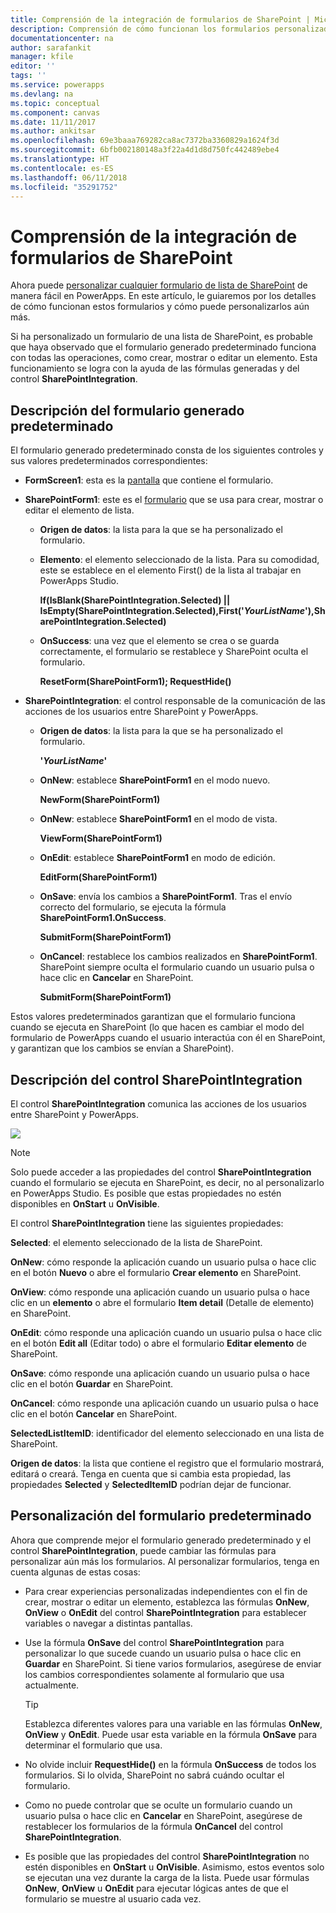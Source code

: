 ```yaml
---
title: Comprensión de la integración de formularios de SharePoint | Microsoft Docs
description: Comprensión de cómo funcionan los formularios personalizados con SharePoint
documentationcenter: na
author: sarafankit
manager: kfile
editor: ''
tags: ''
ms.service: powerapps
ms.devlang: na
ms.topic: conceptual
ms.component: canvas
ms.date: 11/11/2017
ms.author: ankitsar
ms.openlocfilehash: 69e3baaa769282ca8ac7372ba3360829a1624f3d
ms.sourcegitcommit: 6bfb002180148a3f22a4d1d8d750fc442489ebe4
ms.translationtype: HT
ms.contentlocale: es-ES
ms.lasthandoff: 06/11/2018
ms.locfileid: "35291752"
---
```

# <a name="understand-sharepoint-forms-integration"></a>Comprensión de la integración de formularios de SharePoint
Ahora puede [personalizar cualquier formulario de lista de SharePoint](customize-list-form.md) de manera fácil en PowerApps. En este artículo, le guiaremos por los detalles de cómo funcionan estos formularios y cómo puede personalizarlos aún más.

Si ha personalizado un formulario de una lista de SharePoint, es probable que haya observado que el formulario generado predeterminado funciona con todas las operaciones, como crear, mostrar o editar un elemento. Esta funcionamiento se logra con la ayuda de las fórmulas generadas y del control **SharePointIntegration**.

## <a name="understand-the-default-generated-form"></a>Descripción del formulario generado predeterminado

El formulario generado predeterminado consta de los siguientes controles y sus valores predeterminados correspondientes:

* **FormScreen1**: esta es la [pantalla](controls/control-screen.md) que contiene el formulario.

* **SharePointForm1**: este es el [formulario](working-with-forms.md) que se usa para crear, mostrar o editar el elemento de lista.

    * **Origen de datos**: la lista para la que se ha personalizado el formulario.

    * **Elemento**: el elemento seleccionado de la lista. Para su comodidad, este se establece en el elemento First() de la lista al trabajar en PowerApps Studio.

        **If(IsBlank(SharePointIntegration.Selected) || IsEmpty(SharePointIntegration.Selected),First('*YourListName*'),SharePointIntegration.Selected)**

    * **OnSuccess**: una vez que el elemento se crea o se guarda correctamente, el formulario se restablece y SharePoint oculta el formulario.

        **ResetForm(SharePointForm1); RequestHide()**

* **SharePointIntegration**: el control responsable de la comunicación de las acciones de los usuarios entre SharePoint y PowerApps.

    * **Origen de datos**: la lista para la que se ha personalizado el formulario.

        **'*YourListName*'**

    * **OnNew**: establece **SharePointForm1** en el modo nuevo.

        **NewForm(SharePointForm1)**

    * **OnNew**: establece **SharePointForm1** en el modo de vista.

        **ViewForm(SharePointForm1)**

    * **OnEdit**: establece **SharePointForm1** en modo de edición.

        **EditForm(SharePointForm1)**

    * **OnSave**: envía los cambios a **SharePointForm1**. Tras el envío correcto del formulario, se ejecuta la fórmula **SharePointForm1.OnSuccess**.

        **SubmitForm(SharePointForm1)**

    * **OnCancel**: restablece los cambios realizados en **SharePointForm1**. SharePoint siempre oculta el formulario cuando un usuario pulsa o hace clic en **Cancelar** en SharePoint.

        **SubmitForm(SharePointForm1)**

Estos valores predeterminados garantizan que el formulario funciona cuando se ejecuta en SharePoint (lo que hacen es cambiar el modo del formulario de PowerApps cuando el usuario interactúa con él en SharePoint, y garantizan que los cambios se envían a SharePoint).

## <a name="understand-the-sharepointintegration-control"></a>Descripción del control SharePointIntegration
El control **SharePointIntegration** comunica las acciones de los usuarios entre SharePoint y PowerApps.

![](./media/sharepoint-form-integration/sharepointintegration-object.png)

>[!NOTE]
>Solo puede acceder a las propiedades del control **SharePointIntegration** cuando el formulario se ejecuta en SharePoint, es decir, no al personalizarlo en PowerApps Studio. Es posible que estas propiedades no estén disponibles en **OnStart** u **OnVisible**. 

El control **SharePointIntegration** tiene las siguientes propiedades:

**Selected**: el elemento seleccionado de la lista de SharePoint.

**OnNew**: cómo responde la aplicación cuando un usuario pulsa o hace clic en el botón **Nuevo** o abre el formulario **Crear elemento** en SharePoint.

**OnView**: cómo responde una aplicación cuando un usuario pulsa o hace clic en un **elemento** o abre el formulario **Item detail** (Detalle de elemento) en SharePoint.

**OnEdit**: cómo responde una aplicación cuando un usuario pulsa o hace clic en el botón **Edit all** (Editar todo) o abre el formulario **Editar elemento** de SharePoint.

**OnSave**: cómo responde una aplicación cuando un usuario pulsa o hace clic en el botón **Guardar** en SharePoint.

**OnCancel**: cómo responde una aplicación cuando un usuario pulsa o hace clic en el botón **Cancelar** en SharePoint.

**SelectedListItemID**: identificador del elemento seleccionado en una lista de SharePoint.

**Origen de datos**: la lista que contiene el registro que el formulario mostrará, editará o creará. Tenga en cuenta que si cambia esta propiedad, las propiedades **Selected** y **SelectedItemID** podrían dejar de funcionar.

## <a name="customize-the-default-form"></a>Personalización del formulario predeterminado
Ahora que comprende mejor el formulario generado predeterminado y el control **SharePointIntegration**, puede cambiar las fórmulas para personalizar aún más los formularios. Al personalizar formularios, tenga en cuenta algunas de estas cosas:

* Para crear experiencias personalizadas independientes con el fin de crear, mostrar o editar un elemento, establezca las fórmulas **OnNew**, **OnView** o **OnEdit** del control  **SharePointIntegration** para establecer variables o navegar a distintas pantallas.

* Use la fórmula **OnSave** del control **SharePointIntegration** para personalizar lo que sucede cuando un usuario pulsa o hace clic en **Guardar** en SharePoint. Si tiene varios formularios, asegúrese de enviar los cambios correspondientes solamente al formulario que usa actualmente.

    >[!TIP]
     Establezca diferentes valores para una variable en las fórmulas **OnNew**, **OnView** y **OnEdit**. Puede usar esta variable en la fórmula **OnSave** para determinar el formulario que usa.

* No olvide incluir **RequestHide()** en la fórmula **OnSuccess** de todos los formularios. Si lo olvida, SharePoint no sabrá cuándo ocultar el formulario.

* Como no puede controlar que se oculte un formulario cuando un usuario pulsa o hace clic en **Cancelar** en SharePoint, asegúrese de restablecer los formularios de la fórmula **OnCancel** del control **SharePointIntegration**.

* Es posible que las propiedades del control **SharePointIntegration** no estén disponibles en **OnStart** u **OnVisible**. Asimismo, estos eventos solo se ejecutan una vez durante la carga de la lista. Puede usar fórmulas **OnNew**, **OnView** u **OnEdit** para ejecutar lógicas antes de que el formulario se muestre al usuario cada vez. 